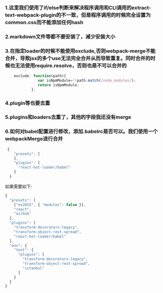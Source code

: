 ### 1.这里我们使用了if/else判断来解决程序调用和CLI调用的extract-text-webpack-plugin的不一致，但是程序调用的时候完全设置为common.css而不能添加任何hash

### 2.markdown文件等都不要安装了，减少安装大小

### 3.在指定loader的时候不能使用exclude,否则webpack-merge不能合并，导致jsx的多个use无法完全合并从而导致重复。同时合并的时候也无法使用require.resolve，否则也是不可以合并的

```js
    exclude: function(path){
               var isNpmModule=!!path.match(/node_modules/);
               return isNpmModule;
            },
```

### 4.plugin等也要去重

### 5.plugins和loaders去重了，其他的字段我还没有merge

### 6.如何对babel配置进行修改，添加.babelrc是否可以。我们使用一个webpackMerge进行合并

```js
 {
    "presets": [
    ],
    "plugins": [
      "react-hot-loader/babel"
    ]
  }
```

如果需要如下:

```js
{
  "presets": [
    ["es2015", { "modules": false }],
    "react",
    "airbnb"
  ],
  "plugins": [
    "transform-decorators-legacy",
    "transform-object-rest-spread",
    "react-hot-loader/babel"
  ],
  "env": {
    "test": {
      "plugins": [
        "transform-decorators-legacy",
        "transform-object-rest-spread",
        "istanbul"
      ]
    }
  }
}
```
